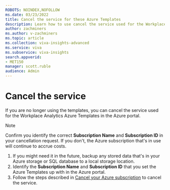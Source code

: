 ```yaml
---
ROBOTS: NOINDEX,NOFOLLOW
ms.date: 03/23/2022
title: Cancel the service for these Azure Templates
description: Learn how to use cancel the service used for the Workplace Analytics Azure Templates
author: zachminers
ms.author: v-zachminers
ms.topic: article
ms.collection: viva-insights-advanced 
ms.service: viva 
ms.subservice: viva-insights 
search.appverid: 
- MET150 
manager: scott.ruble
audience: Admin
---
```


# Cancel the service

If you are no longer using the templates, you can cancel the service used for the Workplace Analytics Azure Templates in the Azure portal.

>[!Note]
>Confirm you identify the correct **Subscription Name** and **Subscription ID** in your cancellation request. If you don't, the Azure subscription that's in use will continue to accrue costs.

1. If you might need it in the future, backup any stored data that's in your Azure storage or SQL database to a local storage location.
1. Identify the **Subscription Name** and **Subscription ID** that you set the Azure Templates up with in the Azure portal.
1. Follow the steps described in [Cancel your Azure subscription](/azure/cost-management-billing/manage/cancel-azure-subscription) to cancel the service.

